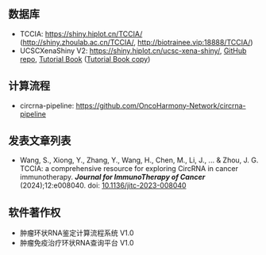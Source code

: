 ## 数据库

- TCCIA: <https://shiny.hiplot.cn/TCCIA/> (<http://shiny.zhoulab.ac.cn/TCCIA/>, <http://biotrainee.vip:18888/TCCIA/>)
- UCSCXenaShiny V2: <https://shiny.hiplot.cn/ucsc-xena-shiny/>, [GitHub repo](https://github.com/openbiox/UCSCXenaShiny), [Tutorial Book](https://lishensuo.github.io/UCSCXenaShiny_Book/) ([Tutorial Book copy](https://gitea.zhoulab.ac.cn/assets/docs/UCSCXenaShiny_Book/index.html))

## 计算流程

- circrna-pipeline: <https://github.com/OncoHarmony-Network/circrna-pipeline>

## 发表文章列表

- Wang, S., Xiong, Y., Zhang, Y., Wang, H., Chen, M., Li, J., ... & Zhou, J. G. TCCIA: a comprehensive resource for exploring CircRNA in cancer immunotherapy. _**Journal for ImmunoTherapy of Cancer**_ (2024);12:e008040. doi: [10.1136/jitc-2023-008040](https://jitc.bmj.com/content/12/1/e008040)


## 软件著作权

- 肿瘤环状RNA鉴定计算流程系统 V1.0
- 肿瘤免疫治疗环状RNA查询平台 V1.0